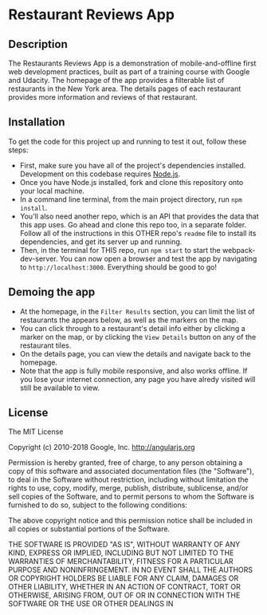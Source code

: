 # Restaurant Reviews App

## Description

The Restaurants Reviews App is a demonstration of mobile-and-offline first web development practices, built as part of a training course with Google and Udacity. The homepage of the app provides a filterable list of restaurants in the New York area. The details pages of each restaurant provides more information and reviews of that restaurant.

## Installation

To get the code for this project up and running to test it out, follow these steps:

* First, make sure you have all of the project's dependencies installed. Development on this codebase requires [Node.js](https://nodejs.org/).
* Once you have Node.js installed, fork and clone this repository onto your local machine.
* In a command line terminal, from the main project directory, run `npm install`.
* You'll also need another repo, which is an API that provides the data that this app uses. Go ahead and clone this repo too, in a separate folder. Follow all of the instructions in this OTHER repo's `readme` file to install its dependencies, and get its server up and running.
* Then, in the terminal for THIS repo, run `npm start` to start the webpack-dev-server. You can now open a browser and test the app by navigating to `http://localhost:3000`. Everything should be good to go!

## Demoing the app

* At the homepage, in the `Filter Results` section, you can limit the list of restaurants the appears below, as well as the markers on the map.
* You can click through to a restaurant's detail info either by clicking a marker on the map, or by clicking the `View Details` button on any of the restaurant tiles.
* On the details page, you can view the details and navigate back to the homepage.
* Note that the app is fully mobile responsive, and also works offline. If you lose your internet connection, any page you have alredy visited will still be available to view.

## License

The MIT License

Copyright (c) 2010-2018 Google, Inc. http://angularjs.org

Permission is hereby granted, free of charge, to any person obtaining a copy
of this software and associated documentation files (the "Software"), to deal
in the Software without restriction, including without limitation the rights
to use, copy, modify, merge, publish, distribute, sublicense, and/or sell
copies of the Software, and to permit persons to whom the Software is
furnished to do so, subject to the following conditions:

The above copyright notice and this permission notice shall be included in
all copies or substantial portions of the Software.

THE SOFTWARE IS PROVIDED "AS IS", WITHOUT WARRANTY OF ANY KIND, EXPRESS OR
IMPLIED, INCLUDING BUT NOT LIMITED TO THE WARRANTIES OF MERCHANTABILITY,
FITNESS FOR A PARTICULAR PURPOSE AND NONINFRINGEMENT. IN NO EVENT SHALL THE
AUTHORS OR COPYRIGHT HOLDERS BE LIABLE FOR ANY CLAIM, DAMAGES OR OTHER
LIABILITY, WHETHER IN AN ACTION OF CONTRACT, TORT OR OTHERWISE, ARISING FROM,
OUT OF OR IN CONNECTION WITH THE SOFTWARE OR THE USE OR OTHER DEALINGS IN
